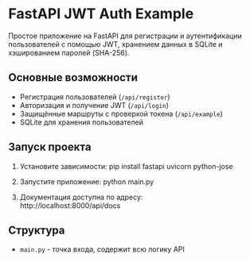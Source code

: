 # FastAPI JWT Auth Example

Простое приложение на FastAPI для регистрации и аутентификации пользователей с помощью JWT, хранением данных в SQLite и хэшированием паролей (SHA-256).

## Основные возможности

- Регистрация пользователей (`/api/register`)
- Авторизация и получение JWT (`/api/login`)
- Защищённые маршруты с проверкой токена (`/api/example`)
- SQLite для хранения пользователей

## Запуск проекта

1. Установите зависимости:
pip install fastapi uvicorn python-jose


2. Запустите приложение:
python main.py


3. Документация доступна по адресу:  
http://localhost:8000/api/docs

## Структура

- `main.py` - точка входа, содержит всю логику API
